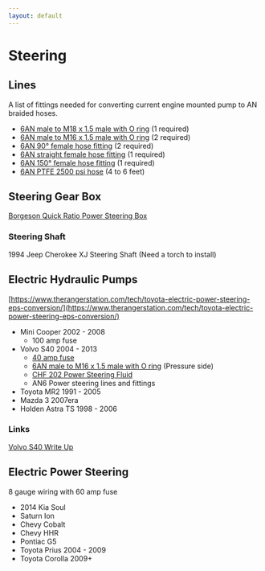 ```yaml
---
layout: default
---
```


# Steering

## Lines

A list of fittings needed for converting current engine mounted pump to AN braided hoses.

* [6AN male to M18 x 1.5 male with O ring](https://a.co/d/3ylT2co) (1 required)
* [6AN male to M16 x 1.5 male with O ring](https://a.co/d/6MbePmn) (2 required)
* [6AN 90&#176; female hose fitting](https://a.co/d/cCkRYUF) (2 required)
* [6AN straight female hose fitting](https://a.co/d/5FsAf5K) (1 required)
* [6AN 150&#176; female hose fitting](https://a.co/d/cjH1rwE) (1 required)
* [6AN PTFE 2500 psi hose](https://a.co/d/eTIHWMX) (4 to 6 feet)

## Steering Gear Box

[Borgeson Quick Ratio Power Steering Box](https://www.ridetech.com/product/borgeson-c10-street-and-performance-quick-ratio-power-steering-box-12-7-1-ratio/)

### Steering Shaft

1994 Jeep Cherokee XJ Steering Shaft (Need a torch to install)

## Electric Hydraulic Pumps

[https://www.therangerstation.com/tech/toyota-electric-power-steering-eps-conversion/](https://www.therangerstation.com/tech/toyota-electric-power-steering-eps-conversion/)

* Mini Cooper 2002 - 2008
  * 100 amp fuse
* Volvo S40 2004 - 2013
  * [40 amp fuse](https://a.co/d/8CmjVEg)
  * [6AN male to M16 x 1.5 male with O ring](https://a.co/d/6MbePmn) (Pressure side)
  * [CHF 202 Power Steering Fluid](https://a.co/d/dXEtZsG)
  * AN6 Power steering lines and fittings
* Toyota MR2 1991 - 2005
* Mazda 3 2007era
* Holden Astra TS 1998 - 2006

### Links

[Volvo S40 Write Up](https://www.corral.net/threads/volvo-electric-power-steering-conversion-full-write-up.2499503/)

## Electric Power Steering

8 gauge wiring with 60 amp fuse

* 2014 Kia Soul
* Saturn Ion
* Chevy Cobalt
* Chevy HHR
* Pontiac G5
* Toyota Prius 2004 - 2009
* Toyota Corolla 2009+
